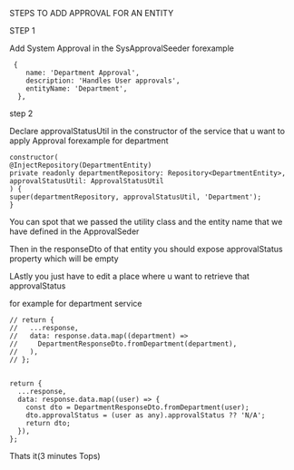 STEPS TO ADD APPROVAL FOR AN ENTITY

STEP 1

Add System Approval in the SysApprovalSeeder forexample

     {
        name: 'Department Approval',
        description: 'Handles User approvals',
        entityName: 'Department',
      },

step 2

Declare approvalStatusUtil in the constructor of the service that u want to apply Approval forexample for department

```
constructor(
@InjectRepository(DepartmentEntity)
private readonly departmentRepository: Repository<DepartmentEntity>,
approvalStatusUtil: ApprovalStatusUtil
) {
super(departmentRepository, approvalStatusUtil, 'Department');
}
```
You can spot that we passed the utility class and the entity name that we have defined in the ApprovalSeder

Then in the responseDto of that entity you should expose approvalStatus property which will be empty

LAstly you just have to edit a place where u want to retrieve that approvalStatus

for example for department service

    // return {
    //   ...response,
    //   data: response.data.map((department) =>
    //     DepartmentResponseDto.fromDepartment(department),
    //   ),
    // };


    return {
      ...response,
      data: response.data.map((user) => {
        const dto = DepartmentResponseDto.fromDepartment(user);
        dto.approvalStatus = (user as any).approvalStatus ?? 'N/A';
        return dto;
      }),
    };
  Thats it(3 minutes Tops)

